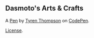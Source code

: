Dasmoto's Arts & Crafts
-----------------------


A [Pen](https://codepen.io/professor504/pen/EvvyYV) by [Tyren Thompson](http://codepen.io/professor504) on [CodePen](http://codepen.io/).

[License](https://codepen.io/professor504/pen/EvvyYV/license).